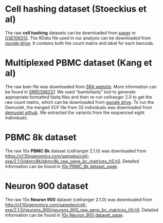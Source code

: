 # Cell hashing dataset (Stoeckius et al)
The raw **cell hashing** datasets can be downloaded from [paper](https://genomebiology.biomedcentral.com/articles/10.1186/s13059-018-1603-1) or [GSE108313](https://www.ncbi.nlm.nih.gov/geo/query/acc.cgi?acc=GSE108313).
The RData file used in our analysis can be downloaded from [google drive](https://drive.google.com/file/d/12y0fW_Y9OdhBLns_2gpjo2Xq25c4qnGY/view?usp=sharing). It contains both the count matrix and label for each barcode.

# Multiplexed PBMC dataset (Kang et al)
The raw bam file was downloaded from [SRA website](https://sra-pub-src-1.s3.amazonaws.com/SRR5398237/C.merged.bam.1). More information can be found in [SRR5398237](https://www.ncbi.nlm.nih.gov/sra/SRX2693024[accn]). We used "bamtofastq" tool to generate appropriate formatted fastq files and then re-run cellranger 2.0 to get the raw count matrix, which can be downloaded from [google drive](https://drive.google.com/file/d/1Z1Vxzpu17kWwZGo6f2BMKo9eLjofmdrk/view?usp=sharing). To run the Demuxlet, the merged VCF file from 32 individuals was downloaded from [demuxlet github](https://github.com/yelabucsf/demuxlet_paper_code/tree/master/fig2). We extracted the variants from the sequenced eight individuals.

# PBMC 8k dataset
The raw 10x **PBMC 8k** dataset (cellranger 2.1.0) was downloaded from https://cf.10xgenomics.com/samples/cell-exp/2.1.0/pbmc8k/pbmc8k_raw_gene_bc_matrices_h5.h5. Detailed information can be found in [10x PBMC_8k dataset_page](https://support.10xgenomics.com/single-cell-gene-expression/datasets/2.1.0/pbmc8k).

# Neuron 900 dataset
The raw 10x **Neuron 900** dataset (cellranger 2.1.0) was downloaded from http://cf.10xgenomics.com/samples/cell-exp/2.1.0/neurons_900/neurons_900_raw_gene_bc_matrices_h5.h5. Detailed information can be found in [10x Neuron_900 dataset_page](https://support.10xgenomics.com/single-cell-gene-expression/datasets/2.1.0/neurons_900).

